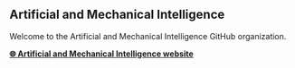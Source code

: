 ## Artificial and Mechanical Intelligence

Welcome to the Artificial and Mechanical Intelligence GitHub organization.

[**🌐 Artificial and Mechanical Intelligence website**](https://www.iit.it/web/ami/home)


